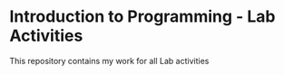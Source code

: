 Introduction to Programming - Lab Activities 
============================================

This repository contains my work for all Lab activities

